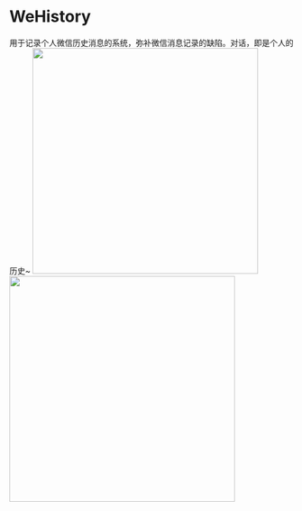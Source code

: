 # WeHistory
用于记录个人微信历史消息的系统，弥补微信消息记录的缺陷。对话，即是个人的历史~
<img src="https://github.com/LikeUSummer/WeHistory/blob/master/登录页面.jpg" width="400"/>
<img src="https://github.com/LikeUSummer/WeHistory/blob/master/好友列表.jpg" width="400"/>
